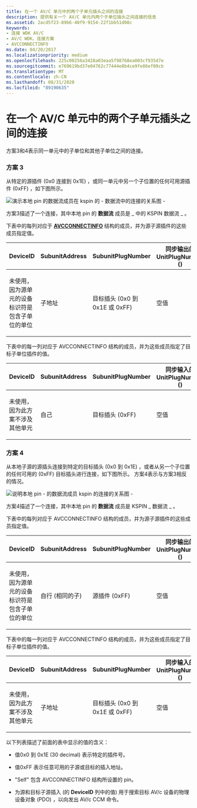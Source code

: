```yaml
---
title: 在一个 AV/C 单元中的两个子单元插头之间的连接
description: 提供有关一个 AV/C 单元内两个子单位插头之间连接的信息
ms.assetid: 2acd5f23-89b6-40f9-9154-22f1bb51d08c
keywords:
- 连接 WDK AV/C
- AV/C WDK，连接方案
- AVCCONNECTINFO
ms.date: 04/20/2017
ms.localizationpriority: medium
ms.openlocfilehash: 225c00256a3428a03eaa5f98768ea003cf935d7e
ms.sourcegitcommit: e769619bd37e04762c77444e8b4ce9fe86ef09cb
ms.translationtype: MT
ms.contentlocale: zh-CN
ms.lasthandoff: 08/31/2020
ms.locfileid: "89190635"
---
```

# <a name="connections-between-two-subunit-plugs-within-one-avc-unit"></a>在一个 AV/C 单元中的两个子单元插头之间的连接


方案3和4表示同一单元中的子单位和其他子单位之间的连接。

### <a name="scenario-3"></a>**方案 3**

从特定的源插件 (0x0 连接到 0x1E) ，或同一单元中另一个子位置的任何可用源插件 (0xFF) ，如下图所示。

![演示本地 pin 的数据流成员在 kspin 的 \- 数据流中的连接的关系图 \-](images/avc-ccm3.gif)

方案3描述了一个连接，其中本地 pin 的 **数据流** 成员是 \_ 中的 KSPIN 数据流 \_ 。

下表中的每列对应于 [**AVCCONNECTINFO**](/windows-hardware/drivers/ddi/avc/ns-avc-_avcconnectinfo) 结构的成员，并为源子源插件的这些成员指定值。

<table>
<colgroup>
<col width="25%" />
<col width="25%" />
<col width="25%" />
<col width="25%" />
</colgroup>
<thead>
<tr class="header">
<th>DeviceID</th>
<th>SubunitAddress</th>
<th>SubunitPlugNumber</th>
<th>同步输出的 UnitPlugNumber () </th>
</tr>
</thead>
<tbody>
<tr class="odd">
<td><p>未使用，因为源单元的设备标识符是包含子单位的单位</p></td>
<td><p>子地址</p></td>
<td><p>目标插头 (0x0 到0x1E 或 0xFF) </p></td>
<td><p>空值</p></td>
</tr>
</tbody>
</table>

 

下表中的每一列对应于 AVCCONNECTINFO 结构的成员，并为这些成员指定了目标子单位插件的值。

<table>
<colgroup>
<col width="25%" />
<col width="25%" />
<col width="25%" />
<col width="25%" />
</colgroup>
<thead>
<tr class="header">
<th>DeviceID</th>
<th>SubunitAddress</th>
<th>SubunitPlugNumber</th>
<th>同步输入的 UnitPlugNumber () </th>
</tr>
</thead>
<tbody>
<tr class="odd">
<td><p>未使用，因为此方案不涉及其他单元</p></td>
<td><p>自己</p></td>
<td><p>目标插头 (0xFF) </p></td>
<td><p>空值</p></td>
</tr>
</tbody>
</table>

 

### <a name="scenario-4"></a>**方案 4**

从本地子源的源插头连接到特定的目标插头 (0x0 到 0x1E) ，或者从另一个子位置的任何可用的 (0xFF) 目标插头进行连接，如下图所示。 方案4表示与方案3相反的情况。

![说明本地 pin \- 的数据流成员 kspin 的连接的关系图 \-](images/avc-ccm4.gif)

方案4描述了一个连接，其中本地 pin 的 **数据流** 成员是 KSPIN \_ 数据流 \_ 。

下表中的每列对应于 AVCCONNECTINFO 结构的成员，并为源子源插件的这些成员指定值。

<table>
<colgroup>
<col width="25%" />
<col width="25%" />
<col width="25%" />
<col width="25%" />
</colgroup>
<thead>
<tr class="header">
<th>DeviceID</th>
<th>SubunitAddress</th>
<th>SubunitPlugNumber</th>
<th>同步输出的 UnitPlugNumber () </th>
</tr>
</thead>
<tbody>
<tr class="odd">
<td><p>未使用，因为源单元的设备标识符是包含子单位的单位</p></td>
<td><p>自行 (相同的子) </p></td>
<td><p>源插件 (0xFF) </p></td>
<td><p>空值</p></td>
</tr>
</tbody>
</table>

 

下表中的每一列对应于 AVCCONNECTINFO 结构的成员，并为这些成员指定了目标子单位插件的值。

<table>
<colgroup>
<col width="25%" />
<col width="25%" />
<col width="25%" />
<col width="25%" />
</colgroup>
<thead>
<tr class="header">
<th>DeviceID</th>
<th>SubunitAddress</th>
<th>SubunitPlugNumber</th>
<th>同步输入的 UnitPlugNumber () </th>
</tr>
</thead>
<tbody>
<tr class="odd">
<td><p>未使用，因为此方案不涉及其他单元</p></td>
<td><p>子地址</p></td>
<td><p>目标插头 (0x0 到0x1E 或 0xFF) </p></td>
<td><p>空值</p></td>
</tr>
</tbody>
</table>

 

以下列表描述了前面的表中显示的值的含义：

-   值0x0 到 0x1E (30 decimal) 表示特定的插件号。

-   值0xFF 表示任意可用的子源或目标的插入地址。

-   "Self" 包含 AVCCONNECTINFO 结构所设置的 pin。

-   为源和目标子源插入 (的 **DeviceID** 列中的值) 用于搜索目标 AV/c 设备的物理设备对象 (PDO) ，以向发出 AV/c CCM 命令。

 

